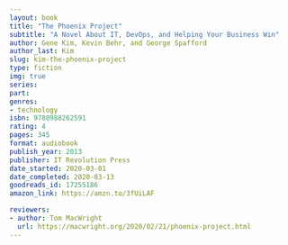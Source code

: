 ```yaml
---
layout: book
title: "The Phoenix Project"
subtitle: "A Novel About IT, DevOps, and Helping Your Business Win"
author: Gene Kim, Kevin Behr, and George Spafford
author_last: Kim
slug: kim-the-phoenix-project
type: fiction
img: true
series: 
part: 
genres:
- technology
isbn: 9780988262591
rating: 4
pages: 345
format: audiobook
publish_year: 2013
publisher: IT Revolution Press
date_started: 2020-03-01
date_completed: 2020-03-13
goodreads_id: 17255186
amazon_link: https://amzn.to/3fUiLAF

reviewers:
- author: Tom MacWright
  url: https://macwright.org/2020/02/21/phoenix-project.html
---
```

